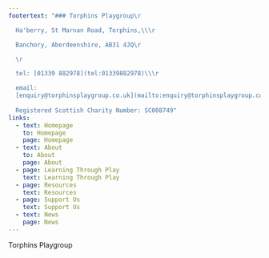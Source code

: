 ```yaml
---
footertext: "### Torphins Playgroup\r

  Ha'berry, St Marnan Road, Torphins,\\\r

  Banchory, Aberdeenshire, AB31 4JQ\r

  \r

  tel: [01339 882978](tel:01339882978)\\\r

  email:
  [enquiry@torphinsplaygroup.co.uk](mailto:enquiry@torphinsplaygroup.co.uk)\r
  
  Registered Scottish Charity Number: SC008749"
links:
  - text: Homepage
    to: Homepage
    page: Homepage
  - text: About
    to: About
    page: About
  - page: Learning Through Play
    text: Learning Through Play
  - page: Resources
    text: Resources
  - page: Support Us
    text: Support Us
  - text: News
    page: News
---
```

Torphins Playgroup
